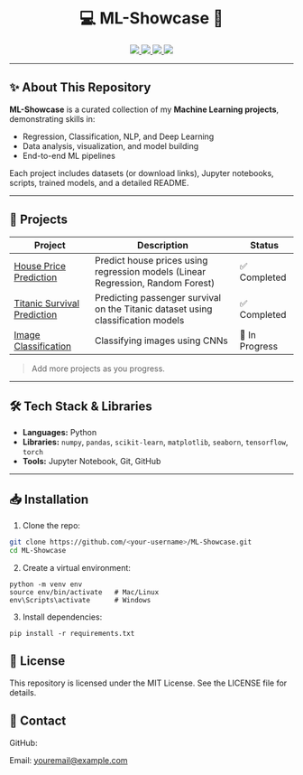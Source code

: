 <h1 align="center"><b>💻 ML-Showcase 🚀</b></h1>


<p align="center">
  <a href="https://github.com/Udit-Bouhare/ML-Showcase">
    <img src="https://img.shields.io/github/repo-size/Udit-Bouhare/ML-Showcase?color=blue" />
  </a>
  <a href="https://github.com/Udit-Bouhare/ML-Showcase">
    <img src="https://img.shields.io/github/languages/top/Udit-Bouhare/ML-Showcase?color=yellow" />
  </a>
  <a href="https://github.com/Udit-Bouhare/ML-Showcase">
    <img src="https://img.shields.io/github/last-commit/Udit-Bouhare/ML-Showcase?color=green" />
  </a>
  <a href="https://github.com/Udit-Bouhare/ML-Showcase/blob/main/LICENSE">
    <img src="https://img.shields.io/github/license/Udit-Bouhare/ML-Showcase?color=red" />
  </a>
</p>

---

## ✨ About This Repository

**ML-Showcase** is a curated collection of my **Machine Learning projects**, demonstrating skills in:

- Regression, Classification, NLP, and Deep Learning  
- Data analysis, visualization, and model building  
- End-to-end ML pipelines  

Each project includes datasets (or download links), Jupyter notebooks, scripts, trained models, and a detailed README.

---

## 🚀 Projects

| Project | Description | Status |
|---------|-------------|--------|
| [House Price Prediction](./house-price-prediction) | Predict house prices using regression models (Linear Regression, Random Forest) | ✅ Completed | 
| [Titanic Survival Prediction](./titanic-survival-prediction) | Predicting passenger survival on the Titanic dataset using classification models | ✅ Completed | 
| [Image Classification](./image-classification) | Classifying images using CNNs | 🔄 In Progress | 
> Add more projects as you progress.

---

## 🛠 Tech Stack & Libraries

- **Languages:** Python  
- **Libraries:** `numpy`, `pandas`, `scikit-learn`, `matplotlib`, `seaborn`, `tensorflow`, `torch`  
- **Tools:** Jupyter Notebook, Git, GitHub  

---

## 📥 Installation

1. Clone the repo:

```bash
git clone https://github.com/<your-username>/ML-Showcase.git
cd ML-Showcase
```
2. Create a virtual environment:
```
python -m venv env
source env/bin/activate   # Mac/Linux
env\Scripts\activate      # Windows
```
3. Install dependencies:
```
pip install -r requirements.txt
```
## 📄 License

This repository is licensed under the MIT License. See the LICENSE
 file for details.

 ## 💬 Contact

GitHub: 

Email: youremail@example.com
